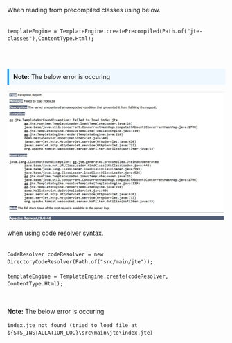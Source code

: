 
<p>When reading from precompiled classes using below. </p> 

<code>
templateEngine = TemplateEngine.createPrecompiled(Path.of("jte-classes"),ContentType.Html);
</code>


<br><br>

<div style="background-color: #f0f8ff; border-left: 4px solid #2196F3; padding: 10px;">
	<strong>Note:</strong> The below  error is occuring 
</div>
 
 <br>
<img src="src/main/webapp/assets/error.jpg" alt="Error Log" width="500" height="300"/>




<br>

<p> when using code resolver syntax. </p>

<code>
CodeResolver codeResolver = new DirectoryCodeResolver(Path.of("src/main/jte"));<br>
templateEngine = TemplateEngine.create(codeResolver, ContentType.Html);
</code>


<br><br>
<strong>Note:</strong> The below  error is occuring <br>

<code>index.jte not found (tried to load file at ${STS_INSTALLATION_LOC}\src\main\jte\index.jte)</code>

